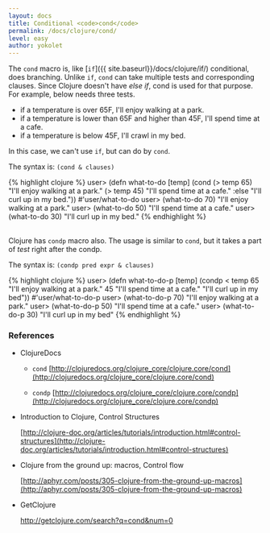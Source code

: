 ```yaml
---
layout: docs
title: Conditional <code>cond</code>
permalink: /docs/clojure/cond/
level: easy
author: yokolet
---
```


The `cond` macro is, like [`if`]({{ site.baseurl}}/docs/clojure/if/) conditional,
does branching. Unlike `if`, `cond` can take multiple tests and corresponding clauses.
Since Clojure doesn't have *else if*, cond is used for that purpose.
For example, below needs three tests.

  - if a temperature is over 65F, I'll enjoy walking at a park.
  - if a temperature is lower than 65F and higher than 45F, I'll spend time at a cafe.
  - if a temperature is below 45F, I'll crawl in my bed.

In this case, we can't use `if`, but can do by `cond`.

The syntax is: `(cond & clauses)`


{% highlight clojure %}
user> (defn what-to-do
        [temp]
        (cond
         (> temp 65) "I'll enjoy walking at a park."
         (> temp 45) "I'll spend time at a cafe."
         :else "I'll curl up in my bed."))
#'user/what-to-do
user> (what-to-do 70)
"I'll enjoy walking at a park."
user> (what-to-do 50)
"I'll spend time at a cafe."
user> (what-to-do 30)
"I'll curl up in my bed."
{% endhighlight %}
<br/><br/>

Clojure has `condp` macro also.
The usage is similar to `cond`, but it takes a part of *test* right after the condp.

The syntax is: `(condp pred expr & clauses)`

{% highlight clojure %}
user> (defn what-to-do-p
        [temp]
        (condp < temp
               65 "I'll enjoy walking at a park."
               45 "I'll spend time at a cafe."
               "I'll curl up in my bed"))
#'user/what-to-do-p
user> (what-to-do-p 70)
"I'll enjoy walking at a park."
user> (what-to-do-p 50)
"I'll spend time at a cafe."
user> (what-to-do-p 30)
"I'll curl up in my bed"
{% endhighlight %}
<br/>


### References

- ClojureDocs

  - `cond`
    [http://clojuredocs.org/clojure_core/clojure.core/cond](http://clojuredocs.org/clojure_core/clojure.core/cond)

  - `condp`
    [http://clojuredocs.org/clojure_core/clojure.core/condp](http://clojuredocs.org/clojure_core/clojure.core/condp)

- Introduction to Clojure, Control Structures

    [http://clojure-doc.org/articles/tutorials/introduction.html#control-structures](http://clojure-doc.org/articles/tutorials/introduction.html#control-structures)

- Clojure from the ground up: macros, Control flow

    [http://aphyr.com/posts/305-clojure-from-the-ground-up-macros](http://aphyr.com/posts/305-clojure-from-the-ground-up-macros)


- GetClojure

    <a href="http://getclojure.com/search?q=cond&num=0" target="_blank">http://getclojure.com/search?q=cond&num=0</a>